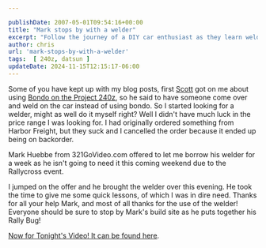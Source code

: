 ```yaml
---

publishDate: 2007-05-01T09:54:16+00:00
title: "Mark stops by with a welder"
excerpt: "Follow the journey of a DIY car enthusiast as they learn welding for Project 240z, thanks to help and a borrowed welder from 321GoVideo.com's Mark Hue..."
author: chris
url: 'mark-stops-by-with-a-welder'
tags:  [ 240z, datsun ] 
updateDate: 2024-11-15T12:15:17-06:00
---
```


Some of you have kept up with my blog posts, first [Scott](https://www.izzyscustomcages.com/) got on me about using [Bondo on the Project 240z](/bondo-and-gas-tank-removal), so he said to have someone come over and weld on the car instead of using bondo. So I started looking for a welder, might as well do it myself right? Well I didn't have much luck in the price range I was looking for. I had originally ordered something from Harbor Freight, but they suck and I cancelled the order because it ended up being on backorder.

Mark Huebbe from 321GoVideo.com offered to let me borrow his welder for a week as he isn't going to need it this coming weekend due to the Rallycross event.

I jumped on the offer and he brought the welder over this evening. He took the time to give me some quick lessons, of which I was in dire need. Thanks for all your help Mark, and most of all thanks for the use of the welder! Everyone should be sure to stop by Mark's build site as he puts together his Rally Bug!

[Now for Tonight's Video! It can be found here](/project-240z-rally-bug-welder-arrives).
